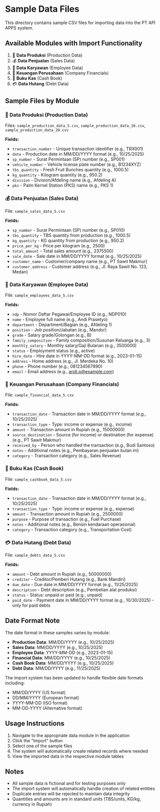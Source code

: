# Sample Data Files

This directory contains sample CSV files for importing data into the PT API APPS system.

## Available Modules with Import Functionality

1. 🌾 **Data Produksi** (Production Data)
2. 💰 **Data Penjualan** (Sales Data) 
3. 👥 **Data Karyawan** (Employee Data)
4. 🏢 **Keuangan Perusahaan** (Company Financials)
5. 📑 **Buku Kas** (Cash Book)
6. 💳 **Data Hutang** (Debt Data)

## Sample Files by Module

### 🌾 Data Produksi (Production Data)
Files: `sample_production_data_5.csv`, `sample_production_data_10.csv`, `sample_production_data_20.csv`

**Fields:**
- `transaction_number` - Unique transaction identifier (e.g., TRX001)
- `date` - Production date in MM/DD/YYYY format (e.g., 10/25/2025)
- `sp_number` - Surat Permintaan (SP) number (e.g., SP001)
- `vehicle_number` - Vehicle license plate number (e.g., B1234XYZ)
- `tbs_quantity` - Fresh Fruit Bunches quantity (e.g., 1000.5)
- `kg_quantity` - Kilogram quantity (e.g., 950.2)
- `division` - Division/Afdeling name (e.g., Afdeling A)
- `pks` - Palm Kernel Station (PKS) name (e.g., PKS 1)

### 💰 Data Penjualan (Sales Data)
File: `sample_sales_data_5.csv`

**Fields:**
- `sp_number` - Surat Permintaan (SP) number (e.g., SP010)
- `tbs_quantity` - TBS quantity from production (e.g., 1000.5)
- `kg_quantity` - KG quantity from production (e.g., 950.2)
- `price_per_kg` - Price per kilogram (e.g., 2500)
- `total_amount` - Total sales amount (e.g., 2375500)
- `sale_date` - Sale date in MM/DD/YYYY format (e.g., 10/25/2025)
- `customer_name` - Customer/company name (e.g., PT Sawit Makmur)
- `customer_address` - Customer address (e.g., Jl. Raya Sawit No. 123, Medan)

### 👥 Data Karyawan (Employee Data)
File: `sample_employees_data_5.csv`

**Fields:**
- `ndp` - Nomor Daftar Pegawai/Employee ID (e.g., NDP010)
- `name` - Employee full name (e.g., Andi Prasetyo)
- `department` - Department/Bagian (e.g., Afdeling 1)
- `position` - Job position/Jabatan (e.g., Mandor)
- `grade` - Salary grade/Golongan (e.g., B)
- `family_composition` - Family composition/Susunan Keluarga (e.g., 3)
- `monthly_salary` - Monthly salary/Gaji Bulanan (e.g., 3500000)
- `status` - Employment status (e.g., active)
- `hire_date` - Hire date in YYYY-MM-DD format (e.g., 2023-01-15)
- `address` - Home address (e.g., Jl. Merdeka No. 10)
- `phone` - Phone number (e.g., 081234567890)
- `email` - Email address (e.g., andi.p@example.com)

### 🏢 Keuangan Perusahaan (Company Financials)
File: `sample_financial_data_5.csv`

**Fields:**
- `transaction_date` - Transaction date in MM/DD/YYYY format (e.g., 10/25/2025)
- `transaction_type` - Type: income or expense (e.g., income)
- `amount` - Transaction amount in Rupiah (e.g., 15000000)
- `source_destination` - Source (for income) or destination (for expense) (e.g., PT Sawit Makmur)
- `received_by` - Person who handled the transaction (e.g., Budi Santoso)
- `notes` - Additional notes (e.g., Pembayaran penjualan bulan ini)
- `category` - Transaction category (e.g., Sales Revenue)

### 📑 Buku Kas (Cash Book)
File: `sample_cashbook_data_5.csv`

**Fields:**
- `transaction_date` - Transaction date in MM/DD/YYYY format (e.g., 10/25/2025)
- `transaction_type` - Type: income or expense (e.g., expense)
- `amount` - Transaction amount in Rupiah (e.g., 2500000)
- `purpose` - Purpose of transaction (e.g., Fuel Purchase)
- `notes` - Additional notes (e.g., Bensin kendaraan operasional)
- `category` - Transaction category (e.g., Transportation Cost)

### 💳 Data Hutang (Debt Data)
File: `sample_debts_data_5.csv`

**Fields:**
- `amount` - Debt amount in Rupiah (e.g., 50000000)
- `creditor` - Creditor/Pemberi Hutang (e.g., Bank Mandiri)
- `due_date` - Due date in MM/DD/YYYY format (e.g., 11/25/2025)
- `description` - Debt description (e.g., Pembelian alat produksi)
- `status` - Status: unpaid or paid (e.g., unpaid)
- `paid_date` - Payment date in MM/DD/YYYY format (e.g., 10/30/2025) - only for paid debts

## Date Format Note

The date format in these samples varies by module:
- **Production Data**: MM/DD/YYYY (e.g., 10/25/2025)
- **Sales Data**: MM/DD/YYYY (e.g., 10/25/2025)
- **Employee Data**: YYYY-MM-DD (e.g., 2023-01-15)
- **Financial Data**: MM/DD/YYYY (e.g., 10/25/2025)
- **Cash Book Data**: MM/DD/YYYY (e.g., 10/25/2025)
- **Debt Data**: MM/DD/YYYY (e.g., 11/25/2025)

The import system has been updated to handle flexible date formats including:
- MM/DD/YYYY (US format)
- DD/MM/YYYY (European format)  
- YYYY-MM-DD (ISO format)
- MM-DD-YYYY (Alternative format)

## Usage Instructions

1. Navigate to the appropriate data module in the application
2. Click the "Import" button
3. Select one of the sample files
4. The system will automatically create related records where needed
5. View the imported data in the respective module tables

## Notes

- All sample data is fictional and for testing purposes only
- The import system will automatically handle creation of related entities
- Duplicate entries will be rejected to maintain data integrity
- Quantities and amounts are in standard units (TBS/units, KG/kg, currency in Rupiah)
